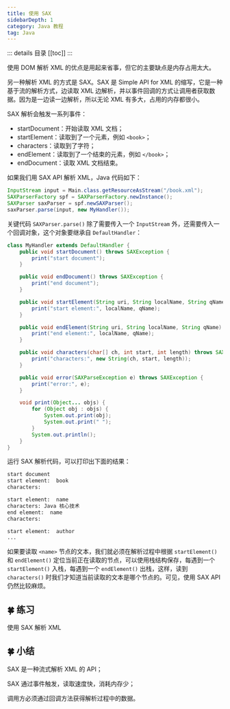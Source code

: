 ```yaml
---
title: 使用 SAX
sidebarDepth: 1
category: Java 教程
tag: Java
---
```


::: details 目录
[[toc]]
:::


使用 DOM 解析 XML 的优点是用起来省事，但它的主要缺点是内存占用太大。

另一种解析 XML 的方式是 SAX。SAX 是 Simple API for XML 的缩写，它是一种基于流的解析方式，边读取 XML 边解析，并以事件回调的方式让调用者获取数据。因为是一边读一边解析，所以无论 XML 有多大，占用的内存都很小。

SAX 解析会触发一系列事件：

- startDocument：开始读取 XML 文档；
- startElement：读取到了一个元素，例如 `<book>`；
- characters：读取到了字符；
- endElement：读取到了一个结束的元素，例如 `</book>`；
- endDocument：读取 XML 文档结束。

如果我们用 SAX API 解析 XML，Java 代码如下：

```java
InputStream input = Main.class.getResourceAsStream("/book.xml");
SAXParserFactory spf = SAXParserFactory.newInstance();
SAXParser saxParser = spf.newSAXParser();
saxParser.parse(input, new MyHandler());
```

关键代码 `SAXParser.parse()` 除了需要传入一个 `InputStream` 外，还需要传入一个回调对象，这个对象要继承自 `DefaultHandler`：

```java
class MyHandler extends DefaultHandler {
    public void startDocument() throws SAXException {
        print("start document");
    }

    public void endDocument() throws SAXException {
        print("end document");
    }

    public void startElement(String uri, String localName, String qName, Attributes attributes) throws SAXException {
        print("start element:", localName, qName);
    }

    public void endElement(String uri, String localName, String qName) throws SAXException {
        print("end element:", localName, qName);
    }

    public void characters(char[] ch, int start, int length) throws SAXException {
        print("characters:", new String(ch, start, length));
    }

    public void error(SAXParseException e) throws SAXException {
        print("error:", e);
    }

    void print(Object... objs) {
        for (Object obj : objs) {
            System.out.print(obj);
            System.out.print(" ");
        }
        System.out.println();
    }
}
```

运行 SAX 解析代码，可以打印出下面的结果：

```sh
start document
start element:  book
characters:

start element:  name
characters: Java 核心技术
end element:  name
characters:

start element:  author
...
```

如果要读取 `<name>` 节点的文本，我们就必须在解析过程中根据 `startElement()` 和 `endElement()` 定位当前正在读取的节点，可以使用栈结构保存，每遇到一个 `startElement()` 入栈，每遇到一个 `endElement()` 出栈，这样，读到 `characters()` 时我们才知道当前读取的文本是哪个节点的。可见，使用 SAX API 仍然比较麻烦。

## 🍀 练习

使用 SAX 解析 XML

## 🍀 小结

SAX 是一种流式解析 XML 的 API；

SAX 通过事件触发，读取速度快，消耗内存少；

调用方必须通过回调方法获得解析过程中的数据。

